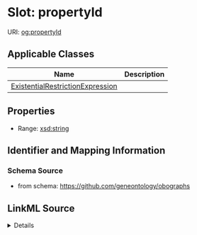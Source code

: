# Slot: propertyId

URI: [og:propertyId](https://github.com/geneontology/obographs/propertyId)



<!-- no inheritance hierarchy -->




## Applicable Classes

| Name | Description |
| --- | --- |
[ExistentialRestrictionExpression](ExistentialRestrictionExpression.md) | 






## Properties

* Range: [xsd:string](http://www.w3.org/2001/XMLSchema#string)







## Identifier and Mapping Information







### Schema Source


* from schema: https://github.com/geneontology/obographs




## LinkML Source

<details>
```yaml
name: propertyId
from_schema: https://github.com/geneontology/obographs
rank: 1000
alias: propertyId
domain_of:
- ExistentialRestrictionExpression
range: string

```
</details>